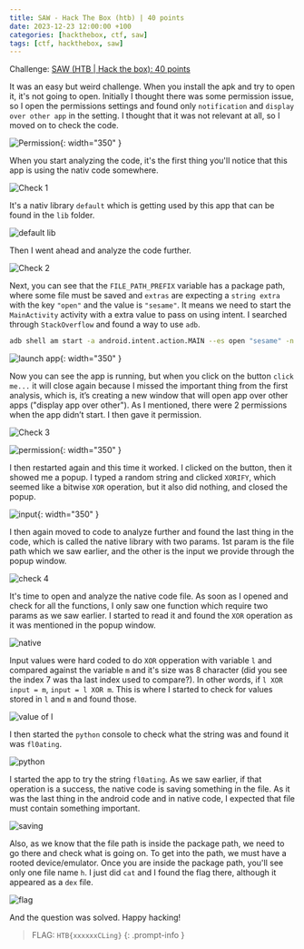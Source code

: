```yaml
---
title: SAW - Hack The Box (htb) | 40 points
date: 2023-12-23 12:00:00 +100
categories: [hackthebox, ctf, saw]
tags: [ctf, hackthebox, saw]
---
```


Challenge: <a href="https://app.hackthebox.com/challenges/saw">SAW (HTB | Hack the box): 40 points</a>

It was an easy but weird challenge. When you install the apk and try to open it, it's not going to open. Initially I thought there was some permission issue, so I open the permissions settings and found only   `notification` and `display over other app` in the setting. I thought that it was not relevant at all, so I moved on to check the code.

![Permission](/assets/screenshots/saw_permissions.jpg){: width="350" }

When you start analyzing the code, it's the first thing you'll notice that this app is using the nativ code somewhere.

![Check 1](/assets/screenshots/saw_things_to_check_1.png)

It's a nativ library `default` which is getting used by this app that can be found in the `lib` folder.

![default lib](/assets/screenshots/saw_lib.png)

Then I went ahead and analyze the code further.

![Check 2](/assets/screenshots/saw_things_to_check_2.png)

Next, you can see that the `FILE_PATH_PREFIX` variable has a package path, where some file must be saved and `extras` are expecting a `string extra` with the key `"open"` and the value is `"sesame"`. It means we need to start the `MainActivity` activity with a extra value to pass on using intent. I searched through `StackOverflow` and found a way to use `adb`.

```bash
adb shell am start -a android.intent.action.MAIN --es open "sesame" -n com.stego.saw/.MainActivity
```

![launch app](/assets/screenshots/saw_launch.jpg){: width="350" }

Now you can see the app is running, but when you click on the button `click me...` it will close again because I missed the important thing from the first analysis, which is, it’s creating a new window that will open app over other apps ("display app over other"). As I mentioned, there were 2 permissions when the app didn’t start. I then gave it permission.

![Check 3](/assets/screenshots/saw_things_to_check_3.png)

![permission](/assets/screenshots/saw_allow.jpg){: width="350" }


I then restarted again and this time it worked. I clicked on the button, then it showed me a popup. I typed a random string and clicked `XORIFY`, which seemed like a bitwise `XOR` operation, but it also did nothing, and closed the popup.

![input](/assets/screenshots/saw_input.jpg){: width="350" }


I then again moved to code to analyze further and found the last thing in the code, which is called the native library with two params. 1st param is the file path which we saw earlier, and the other is the input we provide through the popup window.

![check 4](/assets/screenshots/saw_things_to_check_4.png)

It's time to open and analyze the native code file. As soon as I opened and check for all the functions, I only saw one function which require two params as we saw earlier. I started to read it and found the `XOR` operation as it was mentioned in the popup window.

![native](/assets/screenshots/saw_native_lib_xor.png)

Input values were hard coded to do `XOR` opperation with variable `l` and compared against the variable `m` and it's size was 8 character (did you see the index 7 was tha last index used to compare?). In other words, if `l XOR input = m`, `input = l XOR m`. This is where I started to check for values stored in `l` and `m` and found those.

![value of l](/assets/screenshots/saw_value_of_l.png)

I then started the `python` console to check what the string was and found it was `fl0ating`.

![python](/assets/screenshots/saw_get_input_string.png)

I started the app to try the string `fl0ating`. As we saw earlier, if that operation is a success, the native code is saving something in the file. As it was the last thing in the android code and in native code, I expected that file must contain something important.

![saving](/assets/screenshots/saw_file_save.png)

Also, as we know that the file path is inside the package path, we need to go there and check what is going on. To get into the path, we must have a rooted device/emulator. Once you are inside the package path, you'll see only one file name `h`. I just did `cat` and I found the flag there, although it appeared as a `dex` file. 

![flag](/assets/screenshots/saw_flag.png)

And the question was solved. Happy hacking!

>FLAG: `HTB{xxxxxxCLing}`
{: .prompt-info }